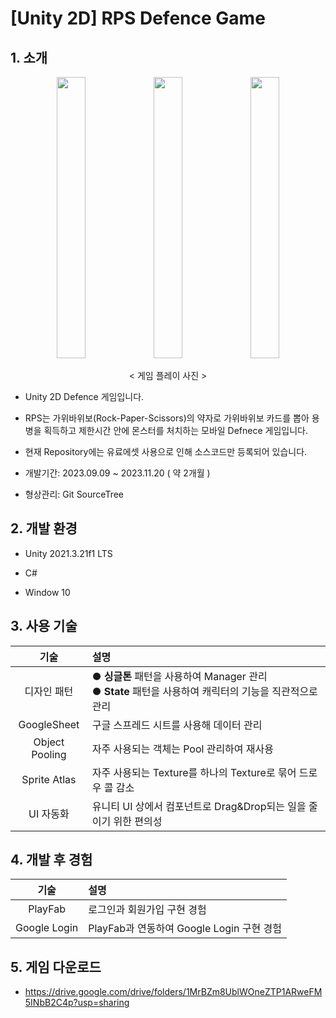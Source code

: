 # [Unity 2D] RPS Defence Game
## 1. 소개

<div align="center">

  <img src="https://github.com/LHuHyeon/LHuHyeon.github.io/assets/110723307/09e4606a-c51b-42d8-b2ab-04dc2c243251" width="30%" height="450"/>
  <img src="https://github.com/LHuHyeon/LHuHyeon.github.io/assets/110723307/03214ec5-f71e-40be-9241-09d47ec24904" width="30%" height="450"/>
  <img src="https://github.com/LHuHyeon/LHuHyeon.github.io/assets/110723307/3fcad092-fd95-4c08-87ac-b6498a395df0" width="30%" height="450"/>

  < 게임 플레이 사진 >

</div>

+ Unity 2D Defence 게임입니다.

+ RPS는 가위바위보(Rock-Paper-Scissors)의 약자로 가위바위보 카드를 뽑아 용병을 획득하고 제한시간 안에 몬스터를 처치하는 모바일 Defnece 게임입니다.

+ 현재 Repository에는 유료에셋 사용으로 인해 소스코드만 등록되어 있습니다.

+ 개발기간: 2023.09.09 ~ 2023.11.20 ( 약 2개월 )

+ 형상관리: Git SourceTree

## 2. 개발 환경
+ Unity 2021.3.21f1 LTS

+ C#

+ Window 10

## 3. 사용 기술
| 기술 | 설명 |
|:---:|:---|
| 디자인 패턴 | ● **싱글톤** 패턴을 사용하여 Manager 관리 <br> ● **State** 패턴을 사용하여 캐릭터의 기능을 직관적으로 관리 |
| GoogleSheet | 구글 스프레드 시트를 사용해 데이터 관리 |
| Object Pooling | 자주 사용되는 객체는 Pool 관리하여 재사용 |
| Sprite Atlas | 자주 사용되는 Texture를 하나의 Texture로 묶어 드로우 콜 감소 |
| UI 자동화 | 유니티 UI 상에서 컴포넌트로 Drag&Drop되는 일을 줄이기 위한 편의성 |

## 4. 개발 후 경험
| 기술 | 설명 |
|:---:|:---|
| PlayFab | 로그인과 회원가입 구현 경험 |
| Google Login | PlayFab과 연동하여 Google Login 구현 경험 |

## 5. 게임 다운로드
+ https://drive.google.com/drive/folders/1MrBZm8UblWOneZTP1ARweFM5INbB2C4p?usp=sharing

